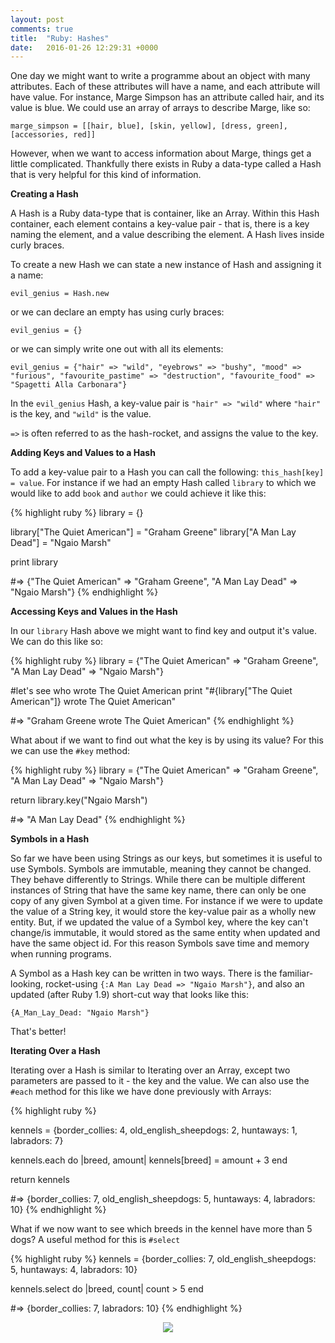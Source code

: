 ```yaml
---
layout: post
comments: true
title:  "Ruby: Hashes"
date:   2016-01-26 12:29:31 +0000
---
```


One day we might want to write a programme about an object with many attributes. Each of these attributes will have a name, and each attribute will have value. For instance, Marge Simpson has an attribute called hair, and its value is blue. We could use an array of arrays to describe Marge, like so:

`marge_simpson = [[hair, blue], [skin, yellow], [dress, green], [accessories, red]]`

However, when we want to access information about Marge, things get a little complicated. Thankfully there exists in Ruby a data-type called a Hash that is very helpful for this kind of information.

<strong> Creating a Hash </strong>

A Hash is a Ruby data-type that is container, like an Array. Within this Hash container, each element contains a key-value pair - that is, there is a key naming the element, and a value describing the element. A Hash lives inside curly braces.

To create a new Hash we can state a new instance of Hash and assigning it a name:

`evil_genius = Hash.new`

or we can declare an empty has using curly braces:

`evil_genius = {}`

or we can simply write one out with all its elements:

`evil_genius = {"hair" => "wild", "eyebrows" => "bushy", "mood" => "furious", "favourite_pastime" => "destruction", "favourite_food" => "Spagetti Alla Carbonara"}`

In the `evil_genius` Hash, a key-value pair is `"hair" => "wild"` where `"hair"` is the key, and `"wild"` is the value.

`=>` is often referred to as the hash-rocket, and assigns the value to the key.

<strong> Adding Keys and Values to a Hash </strong>

To add a key-value pair to a Hash you can call the following: `this_hash[key] = value`. For instance if we had an empty Hash called `library` to which we would like to add `book` and `author` we could achieve it like this:

{% highlight ruby %}
library = {}

library["The Quiet American"] = "Graham Greene"
library["A Man Lay Dead"] = "Ngaio Marsh"

print library

#=> {"The Quiet American" => "Graham Greene", "A Man Lay Dead" => "Ngaio Marsh"}
{% endhighlight %}

<strong> Accessing Keys and Values in the Hash </strong>

In our `library` Hash above we might want to find key and output it's value. We can do this like so:

{% highlight ruby %}
library = {"The Quiet American" => "Graham Greene", "A Man Lay Dead" => "Ngaio Marsh"}

#let's see who wrote The Quiet American
print "#{library["The Quiet American"]} wrote The Quiet American"

#=> "Graham Greene wrote The Quiet American"
{% endhighlight %}

What about if we want to find out what the key is by using its value? For this we can use the `#key` method:

{% highlight ruby %}
library = {"The Quiet American" => "Graham Greene", "A Man Lay Dead" => "Ngaio Marsh"}

return library.key("Ngaio Marsh")

#=> "A Man Lay Dead"
{% endhighlight %}

<strong> Symbols in a Hash </strong>

So far we have been using Strings as our keys, but sometimes it is useful to use Symbols. Symbols are immutable, meaning they cannot be changed. They behave differently to Strings. While there can be multiple different instances of String that have the same key name, there can only be one copy of any given Symbol at a given time. For instance if we were to update the value of a String key, it would store the key-value pair as a wholly new entity. But, if we updated the value of a Symbol key, where the key can't change/is immutable, it would stored as the same entity when updated and have the same object id. For this reason Symbols save time and memory when running programs.

A Symbol as a Hash key can be written in two ways. There is the familiar-looking, rocket-using `{:A Man Lay Dead => "Ngaio Marsh"}`, and also an updated (after Ruby 1.9) short-cut way that looks like this:

`{A_Man_Lay_Dead: "Ngaio Marsh"}`

That's better!

<strong> Iterating Over a Hash </strong>

Iterating over a Hash is similar to Iterating over an Array, except two parameters are passed to it - the key and the value. We can also use the `#each` method for this like we have done previously with Arrays:

{% highlight ruby %}

kennels = {border_collies: 4, old_english_sheepdogs: 2, huntaways: 1, labradors: 7}

kennels.each do |breed, amount|
	kennels[breed] = amount + 3
end

return kennels

#=> {border_collies: 7, old_english_sheepdogs: 5, huntaways: 4, labradors: 10}
{% endhighlight %}

What if we now want to see which breeds in the kennel have more than 5 dogs? A useful method for this is `#select`

{% highlight ruby %}
kennels = {border_collies: 7, old_english_sheepdogs: 5, huntaways: 4, labradors: 10}

kennels.select do |breed, count|
	count > 5
end

#=> {border_collies: 7, labradors: 10}
{% endhighlight %}

<p align="center">
<img src="../../../../../../../assets/hashes.jpg">
</p>
